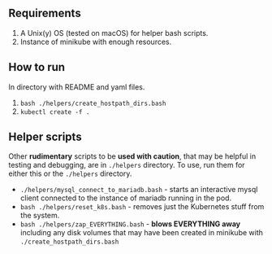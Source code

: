 ## Requirements

1. A Unix(y) OS (tested on macOS) for helper bash scripts.
2. Instance of minikube with enough resources.

## How to run
In directory with README and yaml files.

1. `bash ./helpers/create_hostpath_dirs.bash`
1. `kubectl create -f .`


## Helper scripts
Other **rudimentary** scripts to be **used with caution**, that may be helpful in testing and debugging,  are in `./helpers` directory. To use, run them for either this or the `./helpers` directory.

- `./helpers/mysql_connect_to_mariadb.bash` - starts an interactive mysql client connected
  to the instance of mariadb running in the pod.
- `bash ./helpers/reset_k8s.bash` - removes just the Kubernetes stuff from the system.
- `bash ./helpers/zap_EVERYTHING.bash` - **blows EVERYTHING away** including any disk
  volumes that may have been created in minikube with `./create_hostpath_dirs.bash`
